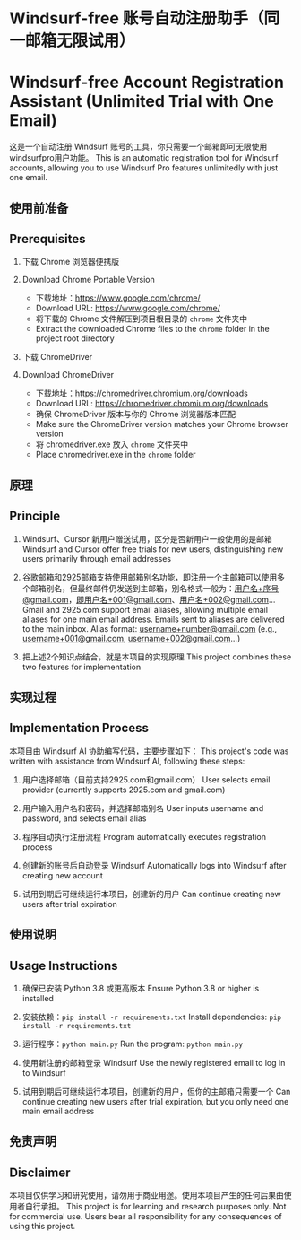 # Windsurf-free 账号自动注册助手（同一邮箱无限试用）
# Windsurf-free Account Registration Assistant (Unlimited Trial with One Email)

这是一个自动注册 Windsurf 账号的工具，你只需要一个邮箱即可无限使用windsurfpro用户功能。
This is an automatic registration tool for Windsurf accounts, allowing you to use Windsurf Pro features unlimitedly with just one email.

## 使用前准备
## Prerequisites

1. 下载 Chrome 浏览器便携版
1. Download Chrome Portable Version

   - 下载地址：https://www.google.com/chrome/
   - Download URL: https://www.google.com/chrome/
   - 将下载的 Chrome 文件解压到项目根目录的 `chrome` 文件夹中
   - Extract the downloaded Chrome files to the `chrome` folder in the project root directory

2. 下载 ChromeDriver
2. Download ChromeDriver

   - 下载地址：https://chromedriver.chromium.org/downloads
   - Download URL: https://chromedriver.chromium.org/downloads
   - 确保 ChromeDriver 版本与你的 Chrome 浏览器版本匹配
   - Make sure the ChromeDriver version matches your Chrome browser version
   - 将 chromedriver.exe 放入 `chrome` 文件夹中
   - Place chromedriver.exe in the `chrome` folder

## 原理
## Principle

1. Windsurf、Cursor 新用户赠送试用，区分是否新用户一般使用的是邮箱
Windsurf and Cursor offer free trials for new users, distinguishing new users primarily through email addresses

2. 谷歌邮箱和2925邮箱支持使用邮箱别名功能，即注册一个主邮箱可以使用多个邮箱别名，但最终邮件仍发送到主邮箱，别名格式一般为：用户名+序号@gmail.com，即用户名+001@gmail.com、用户名+002@gmail.com...
Gmail and 2925.com support email aliases, allowing multiple email aliases for one main email address. Emails sent to aliases are delivered to the main inbox. Alias format: username+number@gmail.com (e.g., username+001@gmail.com, username+002@gmail.com...)

3. 把上述2个知识点结合，就是本项目的实现原理
This project combines these two features for implementation

## 实现过程
## Implementation Process

本项目由 Windsurf AI 协助编写代码，主要步骤如下：
This project's code was written with assistance from Windsurf AI, following these steps:

1. 用户选择邮箱（目前支持2925.com和gmail.com）
User selects email provider (currently supports 2925.com and gmail.com)

2. 用户输入用户名和密码，并选择邮箱别名
User inputs username and password, and selects email alias

3. 程序自动执行注册流程
Program automatically executes registration process

4. 创建新的账号后自动登录 Windsurf
Automatically logs into Windsurf after creating new account

5. 试用到期后可继续运行本项目，创建新的用户
Can continue creating new users after trial expiration

## 使用说明
## Usage Instructions

1. 确保已安装 Python 3.8 或更高版本
Ensure Python 3.8 or higher is installed

2. 安装依赖：`pip install -r requirements.txt`
Install dependencies: `pip install -r requirements.txt`

3. 运行程序：`python main.py`
Run the program: `python main.py`

4. 使用新注册的邮箱登录 Windsurf
Use the newly registered email to log in to Windsurf

5. 试用到期后可继续运行本项目，创建新的用户，但你的主邮箱只需要一个
Can continue creating new users after trial expiration, but you only need one main email address

## 免责声明
## Disclaimer

本项目仅供学习和研究使用，请勿用于商业用途。使用本项目产生的任何后果由使用者自行承担。
This project is for learning and research purposes only. Not for commercial use. Users bear all responsibility for any consequences of using this project.
